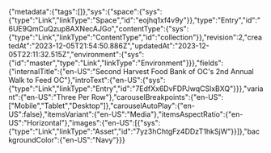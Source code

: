 {"metadata":{"tags":[]},"sys":{"space":{"sys":{"type":"Link","linkType":"Space","id":"eojhq1xf4v9y"}},"type":"Entry","id":"6UE9QmCuQzup8AXNecAJGo","contentType":{"sys":{"type":"Link","linkType":"ContentType","id":"collection"}},"revision":2,"createdAt":"2023-12-05T21:54:50.886Z","updatedAt":"2023-12-05T22:11:32.515Z","environment":{"sys":{"id":"master","type":"Link","linkType":"Environment"}}},"fields":{"internalTitle":{"en-US":"Second Harvest Food Bank of OC's 2nd Annual Walk to Feed OC"},"introText":{"en-US":{"sys":{"type":"Link","linkType":"Entry","id":"7EdfXx6DvFDPJwqCSlxBXQ"}}},"variant":{"en-US":"Three Per Row"},"carouselBreakpoints":{"en-US":["Mobile","Tablet","Desktop"]},"carouselAutoPlay":{"en-US":false},"itemsVariant":{"en-US":"Media"},"itemsAspectRatio":{"en-US":"Horizontal"},"images":{"en-US":[{"sys":{"type":"Link","linkType":"Asset","id":"7yz3hChtgFz4DDzT1hkSjW"}}]},"backgroundColor":{"en-US":"Navy"}}}
